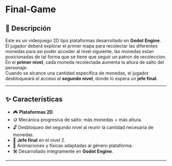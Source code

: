 # Final-Game

## 📜 Descripción
Este es un videojuego 2D tipo plataformas desarrollado en **Godot Engine**.  
El jugador deberá explorar el primer mapa para recolectar las diferentes monedas para asi poder acceder al nivel siguiente, las monedas estan posicionadas de tal forma que se tiene que seguir un patron de recoleccion.
En el **primer nivel**, cada moneda recolectada aumenta la altura de salto del personaje.  
Cuando se alcance una cantidad específica de monedas, el jugador desbloqueará el acceso al **segundo nivel**, donde lo espera un **jefe final**. 

---

## ✨ Características
- 🎮 **Plataformas 2D**. 
- 🪙 Mecánica progresiva de salto: más monedas = más altura.  
- 🔓 Desbloqueo del segundo nivel al reunir la cantidad necesaria de monedas.  
- 👹 **Jefe final** en el nivel 2.  
- 🎨 Animaciones y físicas adaptadas al género plataforma.  
- 🛠 Desarrollado íntegramente en **Godot Engine**.  

---
